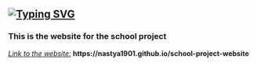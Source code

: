 <a href="https://git.io/typing-svg"><img src="https://readme-typing-svg.demolab.com?font=Fira+Code&pause=1000&width=435&height=30&lines=WEBSITE+FOR+THE+SCHOOL+PROJECT" alt="Typing SVG" /></a>
-----------------------------------------
<h3>This is the website for the school project</h3>
<p><ins><em>Link to the website:</em></ins> <strong>https://nastya1901.github.io/school-project-website</strong></p>
